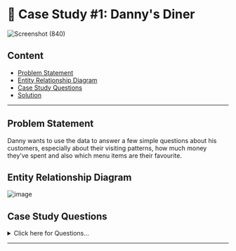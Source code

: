 # 🍜 Case Study #1: Danny's Diner
![Screenshot (840)](https://github.com/Mansiguptaa13/-Case-Study-1-Danny-s-Diner/assets/109064543/940ae902-67ff-4303-be30-f1dad79a2dee)

## Content
- [Problem Statement](#Problem-Statement)
- [Entity Relationship Diagram](#Entity-Relationship-Diagram)
- [Case Study Questions](#Case-Study-Questions)
- [Solution](#Solution-with-logic)


***

## Problem Statement
Danny wants to use the data to answer a few simple questions about his customers, especially about their visiting patterns, how much money they’ve spent and also which menu items are their favourite.

## Entity Relationship Diagram
![image](https://user-images.githubusercontent.com/81607668/127271130-dca9aedd-4ca9-4ed8-b6ec-1e1920dca4a8.png)

## Case Study Questions

<details>
<summary>
Click here for Questions...
</summary>

1- What is the total amount each customer spent at the restaurant?  
2- How many days has each customer visited the restaurant?  
3- What was the first item from the menu purchased by each customer?  
4- What is the most purchased item on the menu and how many times was it purchased by all customers?  
5- Which item was the most popular for each customer?  
6- Which item was purchased first by the customer after they became a member?  
7- Which item was purchased just before the customer became a member?  
8- What is the total items and amount spent for each member before they became a member?  
9- If each $1 spent equates to 10 points and sushi has a 2x points multiplier - how many points would each customer have?  
10- In the first week after a customer joins the program (including their join date) they earn 2x points on all items, not just sushi - how many points do customer A and B have at the end of January?  
</details>

***


